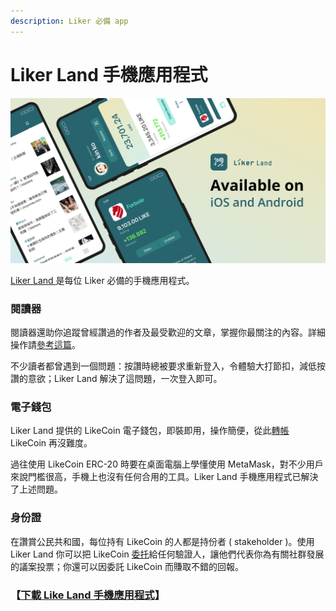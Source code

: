 ```yaml
---
description: Liker 必備 app
---
```


# Liker Land 手機應用程式

![](../../../.gitbook/assets/likecoin_ad72_appstore_og_ios_android.png)

[Liker Land ](https://like.co/in/getapp)是每位 Liker 必備的手機應用程式。

### 閱讀器

閱讀器還助你追蹤曾經讚過的作者及最受歡迎的文章，掌握你最關注的內容。詳細操作請[參考這篇](https://docs.like.co/v/zh/user-guide/liker-land/discovering-contents)。

不少讀者都曾遇到一個問題：按讚時總被要求重新登入，令體驗大打節扣，減低按讚的意欲；Liker Land 解決了這問題，一次登入即可。

### 電子錢包

Liker Land 提供的 LikeCoin 電子錢包，即裝即用，操作簡便，從此[轉帳](https://docs.like.co/v/zh/user-guide/liker-land/like-pay) LikeCoin 再沒難度。

過往使用 LikeCoin ERC-20 時要在桌面電腦上學懂使用 MetaMask，對不少用戶來說門檻很高，手機上也沒有任何合用的工具。Liker Land 手機應用程式已解決了上述問題。

### 身份證

在讚賞公民共和國，每位持有 LikeCoin 的人都是持份者 \( stakeholder \)。使用 Liker Land 你可以把 LikeCoin [委托](https://docs.like.co/v/zh/user-guide/liker-land/delegation-of-likecoin)給任何驗證人，讓他們代表你為有關社群發展的議案投票；你還可以因委託 LikeCoin 而賺取不錯的回報。 

### 【[下載 Like Land 手機應用程式](https://like.co/in/getapp)】

